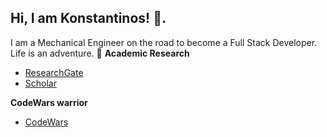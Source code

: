 Hi, I am Konstantinos! 👋.
---

I am a Mechanical Engineer on the road to become a Full Stack Developer. Life is an adventure. 🚀
**Academic Research** <br />
- [ResearchGate](https://www.researchgate.net/profile/Konstantinos_Angelopoulos8) <br />
- [Scholar](http://scholar.google.com/citations?user=C3MUcrcAAAAJ&hl=en)

**CodeWars warrior** <br />
- [CodeWars](https://www.codewars.com/users/CyberBoy)
